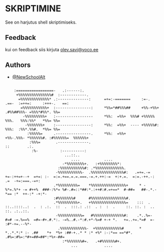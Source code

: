 
# SKRIPTIMINE

See on harjutus shell skriptimiseks.



## Feedback

kui on feedback siis kirjuta olev.savi@voco.ee


## Authors

- [@NewSchoolAlt](https://www.github.com/newSchoolAlt)


##



                                                                                                                                                                     
                                                                                                                                                                     
                                                                                                                                                                     
                                                                                                                                                                     
                                                                                                                                                                     
        :=================-   .:------:.                                                                                                                             
         +%%%%%%%%%%%%%%%#  :------------.                                                                                                                           
          =%%%%%%%%%%%%%* .:--------------:      =+=:-=======     :=-. .==-  :=++=:     :+++-.   ==:                                                                 
           =%%%%%%%%%%%+  :----------------:     *%%=*##%%%##     +%%-+%%+ .#%%##%%%- =%%%*#%%*. %%=                                                                 
            -%%%%%%%%%+   :-----------------     *%%:  =%%+  %%%# +%%%%%   %%%.   %%%:%%*   *%%= %%=                                                                 
             -%%%%%%%+    :----------------:     *%%:  =%%+  ---- +%%%%%#: %%%:  :%%*.%%#.  *%%= %%=                                                                 
              :%%%%%=     .----------------.     *%%:  =%%+       +%%-.%%%- *%%%%%%#. :#%%%%%%=  %%%%%%+                                                             
               :%%%=       .--------------.                                    ::        .:.                                                                         
                :%-          :----------:                                                                                                                            
                               ...::..                                                                                                                               
                                  ....           ....                                                                                                                
                              -*%%%%%%%%+.   :+%%%%%%%%*:                                                                                                            
                            :%%%%%%%%%%%#: .*%%%%%%%%%%%%%.                                                                                                          
                           -%%%%%%%%%%%-  .%%%%%%%%%%%%%%%#:   .=+=.-=  +=-:++=+--+  =+=: :-  =:=.+==.=.=.===.-=.+.++:-=  +:+.=.  =:=.-++.-: .=  -+=:===.-=+:        
                          .*%%%%%%%%%=    *%%%%%%%%%%%%%%%%+     * -%*=.%*+ -= #++%  ###-:%*= %#-.#=::*##:*.:++#:#.=+==*  #-##=   ##-.*.-*== :*  ++-:* -+:*-         
                          :#%%%%%%%#      #%%%%%%%%%%%%%%%%#.                                                                                                        
                          .*%%%%%%%%%+.   +%%%%%%%%%%%%%%%%=    :::  .  ::..::::..:  .  : .:.  ::  .  :::.: .::  . :  :  .     ::. ::. :  ..  ::. .:..::.            
                           -%%%%%%%%%%%=   #%%%%%%%%%%%%%%#:    .*..%=- #=# -=.%==%  =#=-#+.#.*:. -=%..#.-*:#.+*-%=# +-+ *.   +=..+=.*=#  =- :#*-+=.--%*-            
                            .%%%%%%%%%%%%-  +%%%%%%%%%%%%#       * *..*.*:* :- .##    *+  *%+ :##-+..* * :* +%* :-:*== ==*#*. .#%=:#%=:*#+=##=##*:*%+-##=            
                              :*%%%%%%%#=.   .+#%%%%%%#+.                                                                                                            
                                  ...            ....                                                                                                                
                                                                                                                                                                     
                                                                                                                                                                     
                                                                                                                                                                     
                                                                                                                                                                     
